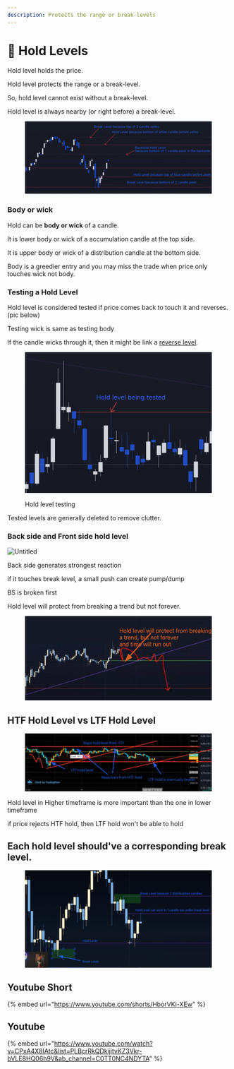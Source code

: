 ```yaml
---
description: Protects the range or break-levels
---
```


# 🔗 Hold Levels

Hold level holds the price.

Hold level protects the range or a break-level.

So, hold level cannot exist without a break-level.

Hold level is always nearby (or right before) a break-level.

<figure><img src="../../.gitbook/assets/image (5) (1) (3).png" alt=""><figcaption></figcaption></figure>

### Body or wick

Hold can be **body or wick** of a candle.

It is lower body or wick of a accumulation candle at the top side.

It is upper body or wick of a distribution candle at the bottom side.

Body is a greedier entry and you may miss the trade when price only touches wick not body.

### Testing a Hold Level

Hold level is considered tested if price comes back to touch it and reverses. (pic below)

Testing wick is same as testing body

If the candle wicks through it, then it might be link a [reverse level](../butterfly-effect-1/reverse-levels.md).

<figure><img src="../../.gitbook/assets/image (17) (1).png" alt=""><figcaption><p>Hold level testing</p></figcaption></figure>

Tested levels are generally deleted to remove clutter.

### Back side and Front side hold level

![Untitled](<../../.gitbook/assets/Untitled (4) (1).png>)

Back side generates strongest reaction

if it touches break level, a small push can create pump/dump

BS is broken first

Hold level will protect from breaking a trend but not forever.

<figure><img src="../../.gitbook/assets/image (7) (2) (1).png" alt=""><figcaption></figcaption></figure>

## HTF Hold Level vs LTF Hold Level

<figure><img src="../../.gitbook/assets/image (1) (1) (1) (2) (1).png" alt=""><figcaption></figcaption></figure>

Hold level in Higher timeframe is more important than the one in lower timeframe&#x20;

if price rejects HTF hold, then LTF hold won't be able to hold&#x20;



## Each hold level should've a corresponding break level.

<figure><img src="../../.gitbook/assets/image (1) (1) (1) (2).png" alt=""><figcaption></figcaption></figure>

## Youtube Short

{% embed url="https://www.youtube.com/shorts/HborVKi-XEw" %}

## Youtube

{% embed url="https://www.youtube.com/watch?v=CPxA4X8IAtc&list=PLBcrRkQDkijitvKZ3Vkr-bVLE8HQ06h9V&ab_channel=C0TT0NC4NDYTA" %}
